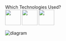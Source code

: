 Which Technologies Used?
<br/>
<img src="https://upload.wikimedia.org/wikipedia/commons/thumb/9/99/Unofficial_JavaScript_logo_2.svg/2048px-Unofficial_JavaScript_logo_2.svg.png" width=50/> <img src="https://miro.medium.com/max/1200/1*aLg1-G2UAlaKpBopRnmCRg.png" width=50/> <img src="https://i1.wp.com/blog.enriqueoriol.com/wp-content/uploads/2018/08/reduxLogo.png?fit=1024%2C684" width=50/>





![diagram](https://user-images.githubusercontent.com/77547523/121185854-29043a00-c86f-11eb-8396-58df8b8a7920.png)
